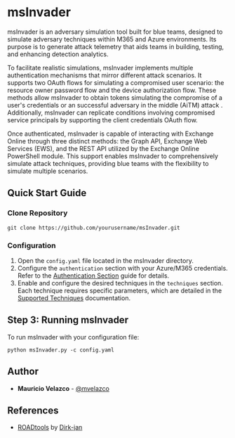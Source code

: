 # msInvader

msInvader is an adversary simulation tool built for blue teams, designed to simulate adversary techniques within M365 and Azure environments. Its purpose is to generate attack telemetry that aids teams in building, testing, and enhancing detection analytics.

To facilitate realistic simulations, msInvader implements multiple authentication mechanisms that mirror different attack scenarios. It supports two OAuth flows for simulating a compromised user scenario: the resource owner password flow and the device authorization flow. These methods allow msInvader to obtain tokens simulating the compromise of a user's credentials or an successful adversary in the middle (AiTM) attack . Additionally, msInvader can replicate conditions involving compromised service principals by supporting the client credentials OAuth flow.

Once authenticated, msInvader is capable of interacting with Exchange Online through three distinct methods: the Graph API, Exchange Web Services (EWS), and the REST API utilized by the Exchange Online PowerShell module. This support enables msInvader to comprehensively simulate attack techniques, providing blue teams with the flexibility to simulate multiple scenarios. 

## Quick Start Guide

### Clone Repository 

````
git clone https://github.com/yourusername/msInvader.git
````


### Configuration

1. Open the `config.yaml` file located in the msInvader directory.
2. Configure the `authentication` section with your Azure/M365 credentials. Refer to the [Authentication Section](#authentication-section) guide for details.
3. Enable and configure the desired techniques in the `techniques` section. Each technique requires specific parameters, which are detailed in the [Supported Techniques](#supported-techniques) documentation.

## Step 3: Running msInvader

To run msInvader with your configuration file:

````
python msInvader.py -c config.yaml
````

## Author

* **Mauricio Velazco** - [@mvelazco](https://twitter.com/mvelazco)

## References

* [ROADtools](https://github.com/dirkjanm/ROADtools) by [Dirk-jan]([https://twitter.com/Cyb3rWard0g](https://twitter.com/_dirkjan))
